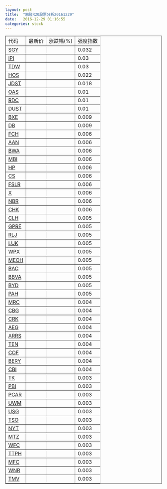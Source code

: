 ```yaml
---
layout: post
title:  "触碰R20股票分析20161229"
date:   2016-12-29 01:16:55
categories: stock
---
```

<script type="text/javascript">
var stockList = []
stockList.push('gb_sgy');
stockList.push('gb_ipi');
stockList.push('gb_tdw');
stockList.push('gb_hos');
stockList.push('gb_jdst');
stockList.push('gb_oas');
stockList.push('gb_rdc');
stockList.push('gb_dust');
stockList.push('gb_bxe');
stockList.push('gb_db');
stockList.push('gb_fch');
stockList.push('gb_aan');
stockList.push('gb_bwa');
stockList.push('gb_mbi');
stockList.push('gb_hp');
stockList.push('gb_cs');
stockList.push('gb_fslr');
stockList.push('gb_x');
stockList.push('gb_nbr');
stockList.push('gb_chk');
stockList.push('gb_clh');
stockList.push('gb_gpre');
stockList.push('gb_rlj');
stockList.push('gb_luk');
stockList.push('gb_wpx');
stockList.push('gb_meoh');
stockList.push('gb_bac');
stockList.push('gb_bbva');
stockList.push('gb_byd');
stockList.push('gb_pah');
stockList.push('gb_mrc');
stockList.push('gb_cbg');
stockList.push('gb_crk');
stockList.push('gb_aeg');
stockList.push('gb_arrs');
stockList.push('gb_ten');
stockList.push('gb_cof');
stockList.push('gb_bery');
stockList.push('gb_cbi');
stockList.push('gb_tk');
stockList.push('gb_pbi');
stockList.push('gb_pcar');
stockList.push('gb_uwm');
stockList.push('gb_usg');
stockList.push('gb_tso');
stockList.push('gb_nyt');
stockList.push('gb_mtz');
stockList.push('gb_wfc');
stockList.push('gb_ttph');
stockList.push('gb_mfc');
stockList.push('gb_wnr');
stockList.push('gb_tmv');
</script>

<table border="1">
 <tr>
 <td>代码</td>
  <td>最新价</td>
  <td>涨跌幅(%)</td>
 <td>强度指数</td>
</tr>
  <tr id="sgy"><td><a href="http://stock.finance.sina.com.cn/usstock/quotes/SGY.html" target="_blank">SGY</a></td><td></td><td></td><td>0.032</td></tr>
  <tr id="ipi"><td><a href="http://stock.finance.sina.com.cn/usstock/quotes/IPI.html" target="_blank">IPI</a></td><td></td><td></td><td>0.03</td></tr>
  <tr id="tdw"><td><a href="http://stock.finance.sina.com.cn/usstock/quotes/TDW.html" target="_blank">TDW</a></td><td></td><td></td><td>0.03</td></tr>
  <tr id="hos"><td><a href="http://stock.finance.sina.com.cn/usstock/quotes/HOS.html" target="_blank">HOS</a></td><td></td><td></td><td>0.022</td></tr>
  <tr id="jdst"><td><a href="http://stock.finance.sina.com.cn/usstock/quotes/JDST.html" target="_blank">JDST</a></td><td></td><td></td><td>0.018</td></tr>
  <tr id="oas"><td><a href="http://stock.finance.sina.com.cn/usstock/quotes/OAS.html" target="_blank">OAS</a></td><td></td><td></td><td>0.01</td></tr>
  <tr id="rdc"><td><a href="http://stock.finance.sina.com.cn/usstock/quotes/RDC.html" target="_blank">RDC</a></td><td></td><td></td><td>0.01</td></tr>
  <tr id="dust"><td><a href="http://stock.finance.sina.com.cn/usstock/quotes/DUST.html" target="_blank">DUST</a></td><td></td><td></td><td>0.01</td></tr>
  <tr id="bxe"><td><a href="http://stock.finance.sina.com.cn/usstock/quotes/BXE.html" target="_blank">BXE</a></td><td></td><td></td><td>0.009</td></tr>
  <tr id="db"><td><a href="http://stock.finance.sina.com.cn/usstock/quotes/DB.html" target="_blank">DB</a></td><td></td><td></td><td>0.009</td></tr>
  <tr id="fch"><td><a href="http://stock.finance.sina.com.cn/usstock/quotes/FCH.html" target="_blank">FCH</a></td><td></td><td></td><td>0.006</td></tr>
  <tr id="aan"><td><a href="http://stock.finance.sina.com.cn/usstock/quotes/AAN.html" target="_blank">AAN</a></td><td></td><td></td><td>0.006</td></tr>
  <tr id="bwa"><td><a href="http://stock.finance.sina.com.cn/usstock/quotes/BWA.html" target="_blank">BWA</a></td><td></td><td></td><td>0.006</td></tr>
  <tr id="mbi"><td><a href="http://stock.finance.sina.com.cn/usstock/quotes/MBI.html" target="_blank">MBI</a></td><td></td><td></td><td>0.006</td></tr>
  <tr id="hp"><td><a href="http://stock.finance.sina.com.cn/usstock/quotes/HP.html" target="_blank">HP</a></td><td></td><td></td><td>0.006</td></tr>
  <tr id="cs"><td><a href="http://stock.finance.sina.com.cn/usstock/quotes/CS.html" target="_blank">CS</a></td><td></td><td></td><td>0.006</td></tr>
  <tr id="fslr"><td><a href="http://stock.finance.sina.com.cn/usstock/quotes/FSLR.html" target="_blank">FSLR</a></td><td></td><td></td><td>0.006</td></tr>
  <tr id="x"><td><a href="http://stock.finance.sina.com.cn/usstock/quotes/X.html" target="_blank">X</a></td><td></td><td></td><td>0.006</td></tr>
  <tr id="nbr"><td><a href="http://stock.finance.sina.com.cn/usstock/quotes/NBR.html" target="_blank">NBR</a></td><td></td><td></td><td>0.006</td></tr>
  <tr id="chk"><td><a href="http://stock.finance.sina.com.cn/usstock/quotes/CHK.html" target="_blank">CHK</a></td><td></td><td></td><td>0.006</td></tr>
  <tr id="clh"><td><a href="http://stock.finance.sina.com.cn/usstock/quotes/CLH.html" target="_blank">CLH</a></td><td></td><td></td><td>0.005</td></tr>
  <tr id="gpre"><td><a href="http://stock.finance.sina.com.cn/usstock/quotes/GPRE.html" target="_blank">GPRE</a></td><td></td><td></td><td>0.005</td></tr>
  <tr id="rlj"><td><a href="http://stock.finance.sina.com.cn/usstock/quotes/RLJ.html" target="_blank">RLJ</a></td><td></td><td></td><td>0.005</td></tr>
  <tr id="luk"><td><a href="http://stock.finance.sina.com.cn/usstock/quotes/LUK.html" target="_blank">LUK</a></td><td></td><td></td><td>0.005</td></tr>
  <tr id="wpx"><td><a href="http://stock.finance.sina.com.cn/usstock/quotes/WPX.html" target="_blank">WPX</a></td><td></td><td></td><td>0.005</td></tr>
  <tr id="meoh"><td><a href="http://stock.finance.sina.com.cn/usstock/quotes/MEOH.html" target="_blank">MEOH</a></td><td></td><td></td><td>0.005</td></tr>
  <tr id="bac"><td><a href="http://stock.finance.sina.com.cn/usstock/quotes/BAC.html" target="_blank">BAC</a></td><td></td><td></td><td>0.005</td></tr>
  <tr id="bbva"><td><a href="http://stock.finance.sina.com.cn/usstock/quotes/BBVA.html" target="_blank">BBVA</a></td><td></td><td></td><td>0.005</td></tr>
  <tr id="byd"><td><a href="http://stock.finance.sina.com.cn/usstock/quotes/BYD.html" target="_blank">BYD</a></td><td></td><td></td><td>0.005</td></tr>
  <tr id="pah"><td><a href="http://stock.finance.sina.com.cn/usstock/quotes/PAH.html" target="_blank">PAH</a></td><td></td><td></td><td>0.005</td></tr>
  <tr id="mrc"><td><a href="http://stock.finance.sina.com.cn/usstock/quotes/MRC.html" target="_blank">MRC</a></td><td></td><td></td><td>0.004</td></tr>
  <tr id="cbg"><td><a href="http://stock.finance.sina.com.cn/usstock/quotes/CBG.html" target="_blank">CBG</a></td><td></td><td></td><td>0.004</td></tr>
  <tr id="crk"><td><a href="http://stock.finance.sina.com.cn/usstock/quotes/CRK.html" target="_blank">CRK</a></td><td></td><td></td><td>0.004</td></tr>
  <tr id="aeg"><td><a href="http://stock.finance.sina.com.cn/usstock/quotes/AEG.html" target="_blank">AEG</a></td><td></td><td></td><td>0.004</td></tr>
  <tr id="arrs"><td><a href="http://stock.finance.sina.com.cn/usstock/quotes/ARRS.html" target="_blank">ARRS</a></td><td></td><td></td><td>0.004</td></tr>
  <tr id="ten"><td><a href="http://stock.finance.sina.com.cn/usstock/quotes/TEN.html" target="_blank">TEN</a></td><td></td><td></td><td>0.004</td></tr>
  <tr id="cof"><td><a href="http://stock.finance.sina.com.cn/usstock/quotes/COF.html" target="_blank">COF</a></td><td></td><td></td><td>0.004</td></tr>
  <tr id="bery"><td><a href="http://stock.finance.sina.com.cn/usstock/quotes/BERY.html" target="_blank">BERY</a></td><td></td><td></td><td>0.004</td></tr>
  <tr id="cbi"><td><a href="http://stock.finance.sina.com.cn/usstock/quotes/CBI.html" target="_blank">CBI</a></td><td></td><td></td><td>0.004</td></tr>
  <tr id="tk"><td><a href="http://stock.finance.sina.com.cn/usstock/quotes/TK.html" target="_blank">TK</a></td><td></td><td></td><td>0.003</td></tr>
  <tr id="pbi"><td><a href="http://stock.finance.sina.com.cn/usstock/quotes/PBI.html" target="_blank">PBI</a></td><td></td><td></td><td>0.003</td></tr>
  <tr id="pcar"><td><a href="http://stock.finance.sina.com.cn/usstock/quotes/PCAR.html" target="_blank">PCAR</a></td><td></td><td></td><td>0.003</td></tr>
  <tr id="uwm"><td><a href="http://stock.finance.sina.com.cn/usstock/quotes/UWM.html" target="_blank">UWM</a></td><td></td><td></td><td>0.003</td></tr>
  <tr id="usg"><td><a href="http://stock.finance.sina.com.cn/usstock/quotes/USG.html" target="_blank">USG</a></td><td></td><td></td><td>0.003</td></tr>
  <tr id="tso"><td><a href="http://stock.finance.sina.com.cn/usstock/quotes/TSO.html" target="_blank">TSO</a></td><td></td><td></td><td>0.003</td></tr>
  <tr id="nyt"><td><a href="http://stock.finance.sina.com.cn/usstock/quotes/NYT.html" target="_blank">NYT</a></td><td></td><td></td><td>0.003</td></tr>
  <tr id="mtz"><td><a href="http://stock.finance.sina.com.cn/usstock/quotes/MTZ.html" target="_blank">MTZ</a></td><td></td><td></td><td>0.003</td></tr>
  <tr id="wfc"><td><a href="http://stock.finance.sina.com.cn/usstock/quotes/WFC.html" target="_blank">WFC</a></td><td></td><td></td><td>0.003</td></tr>
  <tr id="ttph"><td><a href="http://stock.finance.sina.com.cn/usstock/quotes/TTPH.html" target="_blank">TTPH</a></td><td></td><td></td><td>0.003</td></tr>
  <tr id="mfc"><td><a href="http://stock.finance.sina.com.cn/usstock/quotes/MFC.html" target="_blank">MFC</a></td><td></td><td></td><td>0.003</td></tr>
  <tr id="wnr"><td><a href="http://stock.finance.sina.com.cn/usstock/quotes/WNR.html" target="_blank">WNR</a></td><td></td><td></td><td>0.003</td></tr>
  <tr id="tmv"><td><a href="http://stock.finance.sina.com.cn/usstock/quotes/TMV.html" target="_blank">TMV</a></td><td></td><td></td><td>0.003</td></tr>
</table>
